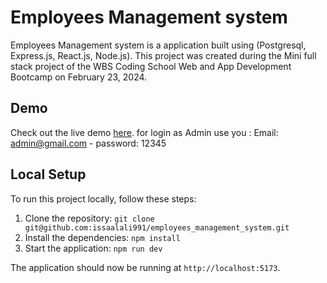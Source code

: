 # Employees Management system 

Employees Management system is a application built using (Postgresql, Express.js, React.js, Node.js). This project was created during the Mini full stack project of the WBS Coding School Web and App Development Bootcamp on February 23, 2024.

## Demo

Check out the live demo [here](https://employees-management-system-theta.vercel.app//).
for login as Admin use you : Email: admin@gmail.com  -  password: 12345

## Local Setup

To run this project locally, follow these steps:

1. Clone the repository: `git clone git@github.com:issaalali991/employees_management_system.git`
2. Install the dependencies: `npm install`
3. Start the application: `npm run dev`

The application should now be running at `http://localhost:5173`.

